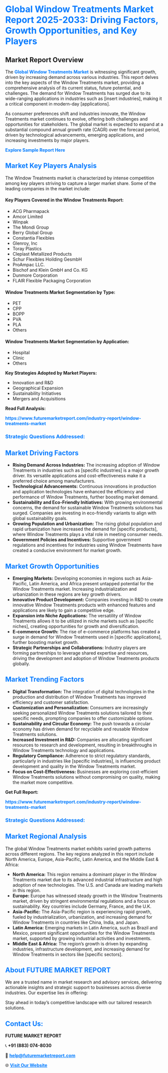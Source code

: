 <h1 style="color: #007BFF;">Global Window Treatments Market Report 2025-2033: Driving Factors, Growth Opportunities, and Key Players</h1>

<section id="overview">
<h2>Market Report Overview</h2>
<p>The <a href="https://www.futuremarketreport.com/industry-report/window-treatments-market" style="color: #007BFF; text-decoration: none;"><strong>Global Window Treatments Market</strong></a> is witnessing significant growth, driven by increasing demand across various industries. This report delves into the key aspects of the Window Treatments market, providing a comprehensive analysis of its current status, future potential, and challenges. The demand for Window Treatments has surged due to its wide-ranging applications in industries such as [insert industries], making it a critical component in modern-day [applications].</p>
<p>As consumer preferences shift and industries innovate, the Window Treatments market continues to evolve, offering both challenges and opportunities for stakeholders. The global market is expected to expand at a substantial compound annual growth rate (CAGR) over the forecast period, driven by technological advancements, emerging applications, and increasing investments by major players.</p>
</section>

<section id="overview">
<p><a href="https://www.futuremarketreport.com/request-sample/reportId=33404" style="color: #007BFF; text-decoration: none;"><strong>Explore Sample Report Here</strong></a></p>
</section>

<section id="key-players">
<h2 style="color: #007BFF;">Market Key Players Analysis</h2>
<p>The Window Treatments market is characterized by intense competition among key players striving to capture a larger market share. Some of the leading companies in the market include:</p>
<h4>Key Players Covered in the Window Treatments Report:</h4>
<ul><li>ACG Pharmapack</li><li>Amcor Limited</li><li>Winpak</li><li>The Mondi Group</li><li>Berry Global Group</li><li>Constantia Flexibles</li><li>Glenroy, Inc</li><li>Toray Plastics</li><li>Cleplast Metallized Products</li><li>Schur Flexibles Hoilding GesmbH</li><li>ProAmpac LLC.</li><li>Bischof and Klein GmbH and Co. KG</li><li>Dunmore Corporation</li><li>FLAIR Flexible Packaging Corporation</li></ul>
<h4>Window Treatments Market Segmentation by Type:</h4>
<ul><li>PET</li><li>CPP</li><li>BOPP</li><li>PVA</li><li>PLA</li><li>Others</li></ul>

<h4>Window Treatments Market Segmentation by Application:</h4>
<ul><li>Hospital</li><li>Clinic</li><li>Others</li></ul>
<p><strong>Key Strategies Adopted by Market Players:</strong></p>
<ul>
<li>Innovation and R&D</li>
<li>Geographical Expansion</li>
<li>Sustainability Initiatives</li>
<li>Mergers and Acquisitions</li>
</ul>
</section>

<section>
<p><strong>Read Full Analysis: </strong></p><a href="https://www.futuremarketreport.com/industry-report/window-treatments-market" style="color: #007BFF; text-decoration: none;"><strong>https://www.futuremarketreport.com/industry-report/window-treatments-market</strong></a>
<h3 style="color: #007BFF;">Strategic Questions Addressed:</h3>
</section>

<section id="driving-factors">
<h2 style="color: #007BFF;">Market Driving Factors</h2>
<ul>
<li><strong>Rising Demand Across Industries:</strong> The increasing adoption of Window Treatments in industries such as [specific industries] is a major growth driver. Its versatile applications and cost-effectiveness make it a preferred choice among manufacturers.</li>
<li><strong>Technological Advancements:</strong> Continuous innovations in production and application technologies have enhanced the efficiency and performance of Window Treatments, further boosting market demand.</li>
<li><strong>Sustainability and Eco-Friendly Initiatives:</strong> With growing environmental concerns, the demand for sustainable Window Treatments solutions has surged. Companies are investing in eco-friendly variants to align with global sustainability goals.</li>
<li><strong>Growing Population and Urbanization:</strong> The rising global population and rapid urbanization have increased the demand for [specific products], where Window Treatments plays a vital role in meeting consumer needs.</li>
<li><strong>Government Policies and Incentives:</strong> Supportive government regulations and incentives for industries using Window Treatments have created a conducive environment for market growth.</li>
</ul>
</section>

<section id="growth-opportunities">
<h2 style="color: #007BFF;">Market Growth Opportunities</h2>
<ul>
<li><strong>Emerging Markets:</strong> Developing economies in regions such as Asia-Pacific, Latin America, and Africa present untapped potential for the Window Treatments market. Increasing industrialization and urbanization in these regions are key growth drivers.</li>
<li><strong>Innovative Product Development:</strong> Companies investing in R&D to create innovative Window Treatments products with enhanced features and applications are likely to gain a competitive edge.</li>
<li><strong>Expansion into Niche Applications:</strong> The versatility of Window Treatments allows it to be utilized in niche markets such as [specific niches], creating opportunities for growth and diversification.</li>
<li><strong>E-commerce Growth:</strong> The rise of e-commerce platforms has created a surge in demand for Window Treatments used in [specific applications], further boosting market growth.</li>
<li><strong>Strategic Partnerships and Collaborations:</strong> Industry players are forming partnerships to leverage shared expertise and resources, driving the development and adoption of Window Treatments products globally.</li>
</ul>
</section>

<section id="trending-factors">
<h2 style="color: #007BFF;">Market Trending Factors</h2>
<ul>
<li><strong>Digital Transformation:</strong> The integration of digital technologies in the production and distribution of Window Treatments has improved efficiency and customer satisfaction.</li>
<li><strong>Customization and Personalization:</strong> Consumers are increasingly seeking personalized Window Treatments solutions tailored to their specific needs, prompting companies to offer customizable options.</li>
<li><strong>Sustainability and Circular Economy:</strong> The push towards a circular economy has driven demand for recyclable and reusable Window Treatments solutions.</li>
<li><strong>Increased Investment in R&D:</strong> Companies are allocating significant resources to research and development, resulting in breakthroughs in Window Treatments technology and applications.</li>
<li><strong>Regulatory Compliance:</strong> Adherence to strict regulatory standards, particularly in industries like [specific industries], is influencing product development and quality in the Window Treatments market.</li>
<li><strong>Focus on Cost-Effectiveness:</strong> Businesses are exploring cost-efficient Window Treatments solutions without compromising on quality, making the market more competitive.</li>
</ul>
</section>

<section>
<p><strong>Get Full Report: </strong></p><a href="https://www.futuremarketreport.com/industry-report/window-treatments-market" style="color: #007BFF; text-decoration: none;"><strong>https://www.futuremarketreport.com/industry-report/window-treatments-market</strong></a>
<h3 style="color: #007BFF;">Strategic Questions Addressed:</h3>
</section>


<section id="regional-analysis">
<h2 style="color: #007BFF;">Market Regional Analysis</h2>
<p>The global Window Treatments market exhibits varied growth patterns across different regions. The key regions analyzed in this report include North America, Europe, Asia-Pacific, Latin America, and the Middle East & Africa:</p>
<ul>
<li><strong>North America:</strong> This region remains a dominant player in the Window Treatments market due to its advanced industrial infrastructure and high adoption of new technologies. The U.S. and Canada are leading markets in this region.</li>
<li><strong>Europe:</strong> Europe has witnessed steady growth in the Window Treatments market, driven by stringent environmental regulations and a focus on sustainability. Key countries include Germany, France, and the U.K.</li>
<li><strong>Asia-Pacific:</strong> The Asia-Pacific region is experiencing rapid growth, fueled by industrialization, urbanization, and increasing demand for Window Treatments in countries like China, India, and Japan.</li>
<li><strong>Latin America:</strong> Emerging markets in Latin America, such as Brazil and Mexico, present significant opportunities for the Window Treatments market, supported by growing industrial activities and investments.</li>
<li><strong>Middle East & Africa:</strong> The region’s growth is driven by expanding industries, infrastructure development, and increasing demand for Window Treatments in sectors like [specific sectors].</li>
</ul>
</section>

<footer>
<h2 style="color: #007BFF;">About FUTURE MARKET REPORT</h2>
<p>We are a trusted name in market research and advisory services, delivering actionable insights and strategic support to businesses across diverse industries. Our expertise lies in offering:</p>

<p>Stay ahead in today’s competitive landscape with our tailored research solutions.</p>

<h2 style="color: #007BFF;">Contact Us:</h2>
<p><strong>FUTURE MARKET REPORT</strong></p>
<p>📞 <strong>+91 (883) 074-8030</strong></p>
<p>📧 <strong><a href="mailto:help@futuremarketreport.com" style="color: #007BFF;">help@futuremarketreport.com</a></strong></p>
<p>🌐 <strong><a href="https://www.futuremarketreport.com/" style="color: #007BFF;">Visit Our Website</a></strong></p>
</footer>